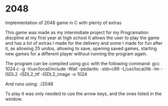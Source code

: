 # 2048
Implementation of 2048 game in C with plenty of extras

This game was made as my intermidiate project for my Programation discpline at my first year at high school
It allows the user to play the game and has a lot of extras I made for the delivery and some I made for fun after it, as allowing 25 undos, allowing to save, opening saved games, starting new games for a different player without running the program again.

The program can be compiled using gcc with the following command:
gcc 1024.c -g -I/usr/local/include -Wall -pedantic -std=c99 -L/usr/local/lib -lm -lSDL2 -lSDL2_ttf -lSDL2_image -o 1024

And runs using:
./2048

To play it was only needed to use the arrow keys, and the ones listed in the window.
